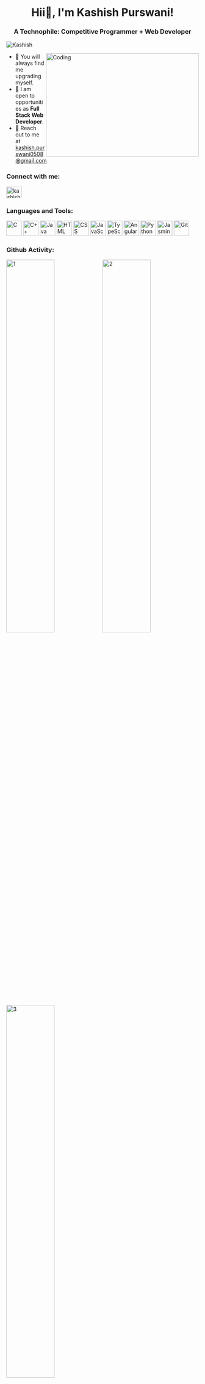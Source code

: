 <h1 align="center">Hii👋, I'm Kashish Purswani!</h1>
<h3 align="center">A Technophile: Competitive Programmer + Web Developer</h3>
<p align="left"> <img src="https://komarev.com/ghpvc/?username=Kashish05" alt="Kashish" /> </p>

<p>
<img align="right" alt="Coding" width="400" src="https://res.cloudinary.com/practicaldev/image/fetch/s--2bZIjPGC--/c_limit%2Cf_auto%2Cfl_progressive%2Cq_66%2Cw_880/https://dev-to-uploads.s3.amazonaws.com/i/d4tvukbt5mra37cvwklk.gif" height="270" width="150" >
<ul>
<li>👯 You will always find me upgrading myself.</li>
<li>🤝 I am open to opportunities as <b>Full Stack Web Developer</b>.</li>
<li>💬 Reach out to me at <a href="mailto: kashish.purswani0508@gmail.com">kashish.purswani0508@gmail.com</a></li>
</ul>
<h3 align="left">Connect with me:</h3>
<p align="left">

<a href="https://www.linkedin.com/in/kashishpurswani/" target="blank"><img align="center" src="https://cdn.jsdelivr.net/npm/simple-icons@3.0.1/icons/linkedin.svg" alt="kashishpurswani" height="30" width="40" /></a>
</p>

<h3 align="left">Languages and Tools:</h3>
<p align="left"> 
<img src="https://icon-library.com/images/icon-programing/icon-programing-27.jpg" alt="C" width="40" height="40"/> 
<img src="https://icon-library.com/images/game-developer-icon/game-developer-icon-5.jpg" alt="C++" width="40" height="40"/>  
<img src="https://brandslogos.com/wp-content/uploads/images/large/java-logo-1.png" alt="Java" width="40" height="40"/>
<img src="https://icon-library.com/images/html5-icon/html5-icon-13.jpg" alt="HTML" width="40" height="40"/> 
<img src="https://icon-library.com/images/css3-icon/css3-icon-28.jpg" alt="CSS" width="40" height="40"/>
<img src="https://icon-library.com/images/javascript-icon-png/javascript-icon-png-23.jpg" alt="JavaScript" width="40" height="40"/>
<img src="https://icon-library.com/images/mit-icon/mit-icon-25.jpg" alt="TypeScript" width="40" height="40"/>
<img src="https://icon-library.com/images/angularjs-icon/angularjs-icon-14.jpg" alt="Angular Js" width="40" height="40"/>
<img src="https://icon-library.com/images/python-icon/python-icon-10.jpg" alt="Python" width="40" height="40"/>
<img src="https://upload.wikimedia.org/wikipedia/en/2/22/Logo_jasmine.svg" alt="Jasmine Framework" width="40" height="40"/>
<img src="https://icon-library.com/images/git-icon/git-icon-28.jpg" alt="Git" width="40" height="40"/> 
</p>
</p>
<p>
<table>
  <h3 align="left">Github Activity:</h3>
  <tr>
    <img src="https://github-readme-stats.vercel.app/api?username=Kashish05&theme=radical&show_icons=true"  display=block width=50% height=auto  alt="1">
  </tr>
  <tr>
   <img src="https://github-readme-stats.vercel.app/api/top-langs/?username=Kashish05&theme=radical&layout=compact"  display=block width=50% height=auto  alt="2" >
  </tr><br />
  <tr>
    <img src="https://github-readme-streak-stats.herokuapp.com/?user=Kashish05&theme=tokyonight"  display=block width=50% height=auto alt="3" >
  </tr><br />
  <h3 align="left">Productivity Statistics:</h3>
  <tr>
    <img src="https://github-profile-summary-cards.vercel.app/api/cards/profile-details?username=Kashish05&theme=monokai"  display=block width=50% height=auto  alt="1" >
  </tr>
  <tr>
    <img src="https://activity-graph.herokuapp.com/graph?username=Kashish05&bg_color=1a1b27&color=be90f2&line=638fda&point=35aea1&area=true"  display=block width=50% height=80% alt="3" >
  </tr><br />
</table>
</p>
<p><img align="left" src="https://github-readme-stats.vercel.app/api/top-langs?username=Kashish05&show_icons=true&locale=en&layout=compact" alt="kashishpurswani" /></p>

<p>&nbsp;<img align="center" src="https://github-readme-stats.vercel.app/api?username=Kashish05&show_icons=true&locale=en" alt="kashishpurswani" /></p>

